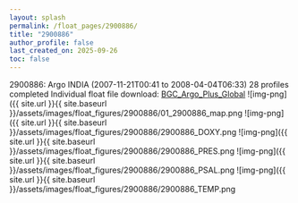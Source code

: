 ```yaml
---
layout: splash
permalink: /float_pages/2900886/
title: "2900886"
author_profile: false
last_created_on: 2025-09-26
toc: false
---
```

 
2900886: Argo INDIA (2007-11-21T00:41 to 2008-04-04T06:33)
28 profiles completed
Individual float file download: [BGC_Argo_Plus_Global](https://ftp.soest.hawaii.edu/bgc_argo_plus/Individual_Floats/outliers_removed/2900886_Sprof_processed.nc)
![img-png]({{ site.url }}{{ site.baseurl }}/assets/images/float_figures/2900886/01_2900886_map.png
![img-png]({{ site.url }}{{ site.baseurl }}/assets/images/float_figures/2900886/2900886_DOXY.png
![img-png]({{ site.url }}{{ site.baseurl }}/assets/images/float_figures/2900886/2900886_PRES.png
![img-png]({{ site.url }}{{ site.baseurl }}/assets/images/float_figures/2900886/2900886_PSAL.png
![img-png]({{ site.url }}{{ site.baseurl }}/assets/images/float_figures/2900886/2900886_TEMP.png
